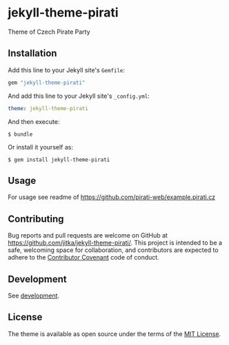 # jekyll-theme-pirati

Theme of Czech Pirate Party

## Installation

Add this line to your Jekyll site's `Gemfile`:

```ruby
gem "jekyll-theme-pirati"
```

And add this line to your Jekyll site's `_config.yml`:

```yaml
theme: jekyll-theme-pirati
```

And then execute:

    $ bundle

Or install it yourself as:

    $ gem install jekyll-theme-pirati

## Usage

For usage see readme of  https://github.com/pirati-web/example.pirati.cz

## Contributing

Bug reports and pull requests are welcome on GitHub at https://github.com/jitka/jekyll-theme-pirati/. This project is intended to be a safe, welcoming space for collaboration, and contributors are expected to adhere to the [Contributor Covenant](http://contributor-covenant.org) code of conduct.

## Development

See [development](development.md).

## License

The theme is available as open source under the terms of the [MIT
License](https://opensource.org/licenses/MIT).


